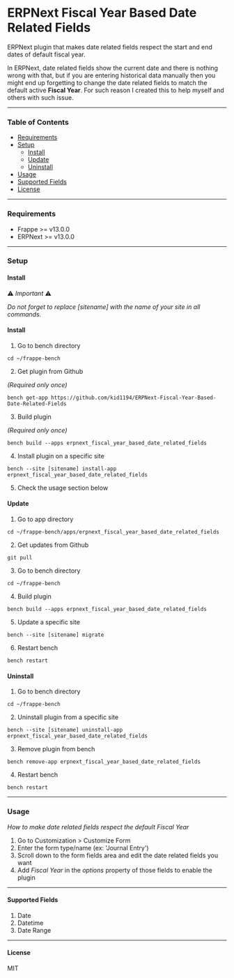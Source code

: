 # ERPNext Fiscal Year Based Date Related Fields
ERPNext plugin that makes date related fields respect the start and end dates of default fiscal year.

In ERPNext, date related fields show the current date and there is nothing wrong with that, but if you are entering historical data manually then you might end up forgetting to change the date related fields to match the default active **Fiscal Year**.
For such reason I created this to help myself and others with such issue.

---

### Table of Contents
<ul>
    <li><a href="#requirements">Requirements</a></li>
    <li>
    <a href="#setup">Setup</a>
        <ul>
            <li><a href="#install">Install</a></li>
            <li><a href="#update">Update</a></li>
            <li><a href="#uninstall">Uninstall</a></li>
        </ul>
    </li>
    <li><a href="#usage">Usage</a></li>
    <li><a href="#supported-fields">Supported Fields</a></li>
    <li><a href="#license">License</a></li>
</ul>

---

### Requirements
- Frappe >= v13.0.0
- ERPNext >= v13.0.0

---

### Setup

#### Install

⚠️ *Important* ⚠️

*Do not forget to replace [sitename] with the name of your site in all commands.*

#### Install
1. Go to bench directory

```
cd ~/frappe-bench
```

2. Get plugin from Github

*(Required only once)*

```
bench get-app https://github.com/kid1194/ERPNext-Fiscal-Year-Based-Date-Related-Fields
```

3. Build plugin

*(Required only once)*

```
bench build --apps erpnext_fiscal_year_based_date_related_fields
```

4. Install plugin on a specific site

```
bench --site [sitename] install-app erpnext_fiscal_year_based_date_related_fields
```

5. Check the usage section below

#### Update
1. Go to app directory

```
cd ~/frappe-bench/apps/erpnext_fiscal_year_based_date_related_fields
```

2. Get updates from Github

```
git pull
```

3. Go to bench directory

```
cd ~/frappe-bench
```

4. Build plugin

```
bench build --apps erpnext_fiscal_year_based_date_related_fields
```

5. Update a specific site

```
bench --site [sitename] migrate
```

6. Restart bench

```
bench restart
```

#### Uninstall
1. Go to bench directory

```
cd ~/frappe-bench
```

2. Uninstall plugin from a specific site

```
bench --site [sitename] uninstall-app erpnext_fiscal_year_based_date_related_fields
```

3. Remove plugin from bench

```
bench remove-app erpnext_fiscal_year_based_date_related_fields
```

4. Restart bench

```
bench restart
```

---

### Usage
*How to make date related fields respect the default Fiscal Year*
1. Go to Customization > Customize Form
2. Enter the form type/name (ex: 'Journal Entry')
3. Scroll down to the form fields area and edit the date related fields you want
4. Add *Fiscal Year* in the *options* property of those fields to enable the plugin

---

#### Supported Fields
1. Date
2. Datetime
3. Date Range

---

#### License
MIT
